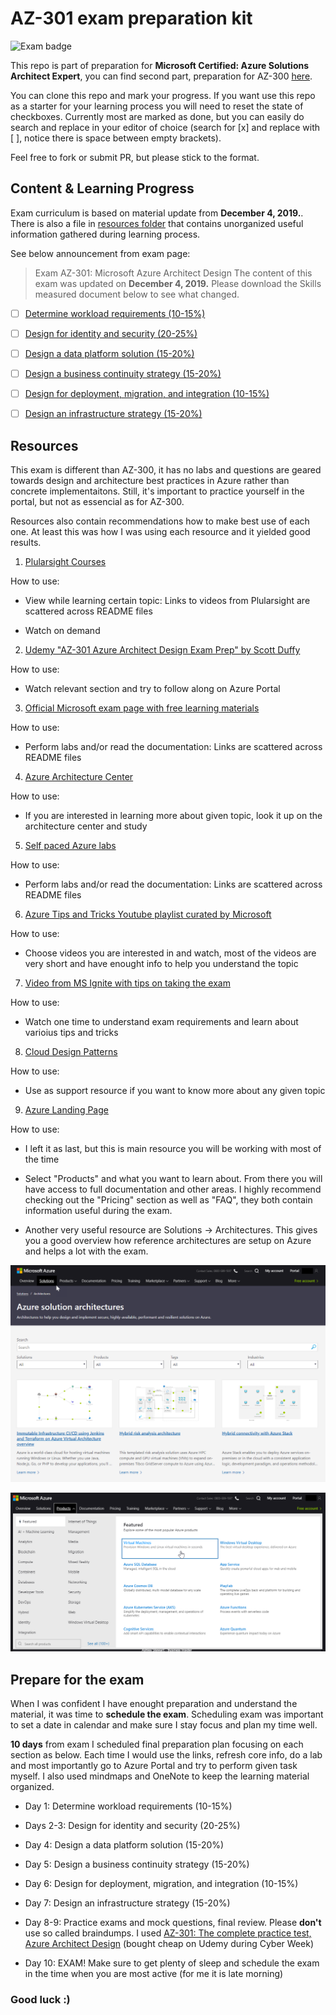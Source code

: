 # AZ-301 exam preparation kit

<img src="https://docs.microsoft.com/en-us/media/learn/certification/badges/microsoft-certified-expert-badge.svg" alt="Exam badge" width="200"/>

This repo is part of preparation for **Microsoft Certified: Azure Solutions Architect Expert**, you can find second part, preparation for AZ-300 [here](https://github.com/Piotr1215/az-300-prep-kit).

You can clone this repo and mark your progress. If you want use this repo as a starter for your learning process you will need to reset the state of checkboxes. Currently most are marked as done, but you can easily do search and replace in your editor of choice (search for \[x] and replace with [ ], notice there is space between empty brackets).

Feel free to fork or submit PR, but please stick to the format.

## Content & Learning Progress

Exam curriculum is based on material update from __December 4, 2019.__. There is also a file in [resources folder](/resources/README.md) that contains unorganized useful information gathered during learning process.

See below announcement from exam page:

> Exam AZ-301: Microsoft Azure Architect Design
> The content of this exam was updated on __December 4, 2019.__ Please download the Skills measured document below to see what changed.

* [ ] [Determine workload requirements (10-15%)](/1-workload-requirements/README.md)

* [ ] [Design for identity and security (20-25%)](/2-identity-&-security/README.md)

* [ ] [Design a data platform solution (15-20%)](/3-data-platform/README.md)

* [ ] [Design a business continuity strategy (15-20%)](/4-business-continiuty/README.md)

* [ ] [Design for deployment, migration, and integration (10-15%)](/5-deploy-migrate-integrate/README.md)

* [ ] [Design an infrastructure strategy (15-20%)](/6-infrastructure/README.md)

## Resources

This exam is different than AZ-300, it has no labs and questions are geared towards design and architecture best practices in Azure rather than concrete implementaitons. Still, it's important to  practice yourself in the portal, but not as essencial as for AZ-300.

Resources also contain recommendations how to make best use of each one. At least this was how I was using each resource and it yielded good results.

1. [Plularsight Courses](https://app.pluralsight.com/paths/certificate/microsoft-azure-architect-design-az-301)

How to use:

* View while learning certain topic: Links to videos from Plularsight are scattered across README files

* Watch on demand

2. [Udemy "AZ-301 Azure Architect Design Exam Prep" by Scott Duffy](https://www.udemy.com/course/az301-azure/)

How to use:

* Watch relevant section and try to follow along on Azure Portal

3. [Official Microsoft exam page with free learning materials](https://docs.microsoft.com/en-gb/learn/certifications/exams/az-301)

How to use:

* Perform labs and/or read the documentation: Links are scattered across README files

4. [Azure Architecture Center](https://docs.microsoft.com/en-gb/azure/architecture/)

How to use:

* If you are interested in learning more about given topic, look it up on the architecture center and study

5. [Self paced Azure labs](https://www.microsoft.com/HandsOnLabs/SelfPacedLabs)

How to use:

* Perform labs and/or read the documentation: Links are scattered across README files

6. [Azure Tips and Tricks Youtube playlist curated by Microsoft](https://www.youtube.com/playlist?list=PLLasX02E8BPCNCK8Thcxu-Y-XcBUbhFWC)

How to use:

* Choose videos you are interested in and watch, most of the videos are very short and have enought info to help you understand the topic

7. [Video from MS Ignite with tips on taking the exam](https://myignite.techcommunity.microsoft.com/sessions/78629?source=sessions)

How to use:

* Watch one time to understand exam requirements and learn about varioius tips and tricks

8. [Cloud Design Patterns](https://docs.microsoft.com/en-us/azure/architecture/patterns/)

How to use:

* Use as support resource if you want to know more about any given topic

9. [Azure Landing Page](https://azure.microsoft.com/en-ca/)

How to use:

* I left it as last, but this is main resource you will be working with most of the time

* Select "Products" and what you want to learn about. From there you will have access to full documentation and other areas. I highly recommend checking out the "Pricing" section as well as "FAQ", they both contain information useful during the exam.

* Another very useful resource are Solutions -> Architectures. This gives you a good overview how reference architectures are setup on Azure and helps a lot with the exam.

![Solutions](https://github.com/Piotr1215/azure-architect-exams-resources/blob/master/use-azure-portal-solutions.png?raw=true)

![Products](https://github.com/Piotr1215/azure-architect-exams-resources/blob/master/use-azure-portal.png?raw=true)

## Prepare for the exam

When I was confident I have enought preparation and understand the material, it was time to **schedule the exam**. Scheduling exam was important to set a date in calendar and make sure I stay focus and plan my time well.

**10 days** from exam I scheduled final preparation plan focusing on each section as below. Each time I would use the links, refresh core info, do a lab and most importantly go to Azure Portal and try to perform given task myself. I also used mindmaps and OneNote to keep the learning material organized.

* Day 1: Determine workload requirements (10-15%)

* Days 2-3: Design for identity and security (20-25%)

* Day 4: Design a data platform solution (15-20%)

* Day 5: Design a business continuity strategy (15-20%)

* Day 6: Design for deployment, migration, and integration (10-15%)

* Day 7: Design an infrastructure strategy (15-20%)

* Day 8-9: Practice exams and mock questions, final review. Please **don't** use so called braindumps. I used [AZ-301: The complete practice test, Azure Architect Design](https://www.udemy.com/course/exam-az-301-microsoft-azure-architect-design-test/) (bought cheap on Udemy during Cyber Week)

* Day 10: EXAM! Make sure to get plenty of sleep and schedule the exam in the time when you are most active (for me it is late morning)

### **Good luck :)**